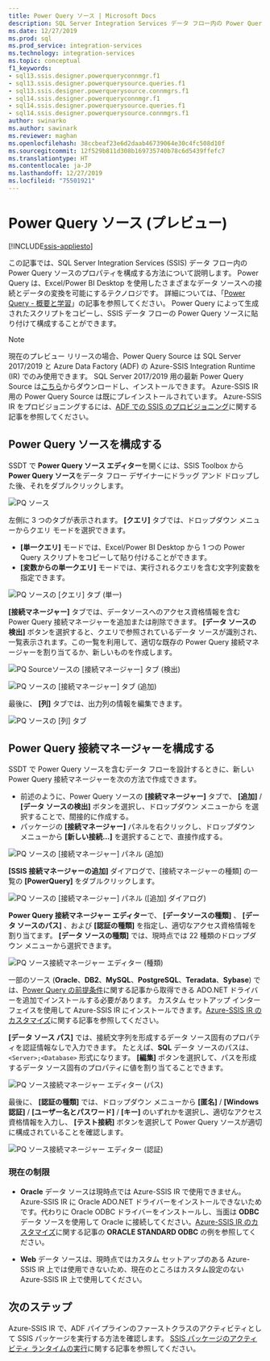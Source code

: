 ```yaml
---
title: Power Query ソース | Microsoft Docs
description: SQL Server Integration Services データ フロー内の Power Query ソースを構成する方法について説明します
ms.date: 12/27/2019
ms.prod: sql
ms.prod_service: integration-services
ms.technology: integration-services
ms.topic: conceptual
f1_keywords:
- sql13.ssis.designer.powerqueryconnmgr.f1
- sql13.ssis.designer.powerquerysource.queries.f1
- sql13.ssis.designer.powerquerysource.connmgrs.f1
- sql14.ssis.designer.powerqueryconnmgr.f1
- sql14.ssis.designer.powerquerysource.queries.f1
- sql14.ssis.designer.powerquerysource.connmgrs.f1
author: swinarko
ms.author: sawinark
ms.reviewer: maghan
ms.openlocfilehash: 38ccbeaf23e6d2daab46739064e30c4fc508d10f
ms.sourcegitcommit: 12f529b811d308b169735740b78c6d5439ffefc7
ms.translationtype: HT
ms.contentlocale: ja-JP
ms.lasthandoff: 12/27/2019
ms.locfileid: "75501921"
---
```

# <a name="power-query-source-preview"></a>Power Query ソース (プレビュー)

[!INCLUDE[ssis-appliesto](../../includes/ssis-appliesto-ssvrpluslinux-asdb-asdw-xxx.md)]

この記事では、SQL Server Integration Services (SSIS) データ フロー内の Power Query ソースのプロパティを構成する方法について説明します。 Power Query は、Excel/Power BI Desktop を使用したさまざまなデータ ソースへの接続とデータの変換を可能にするテクノロジです。 詳細については、「[Power Query - 概要と学習](https://support.office.com/article/power-query-overview-and-learning-ed614c81-4b00-4291-bd3a-55d80767f81d)」の記事を参照してください。 Power Query によって生成されたスクリプトをコピーし、SSIS データ フローの Power Query ソースに貼り付けて構成することができます。
  
> [!NOTE]
> 現在のプレビュー リリースの場合、Power Query Source は SQL Server 2017/2019 と Azure Data Factory (ADF) の Azure-SSIS Integration Runtime (IR) でのみ使用できます。 SQL Server 2017/2019 用の最新 Power Query Source は[こちら](https://www.microsoft.com/download/details.aspx?id=100619)からダウンロードし、インストールできます。 Azure-SSIS IR 用の Power Query Source は既にプレインストールされています。 Azure-SSIS IR をプロビジョニングするには、[ADF での SSIS のプロビジョニング](https://docs.microsoft.com/azure/data-factory/tutorial-deploy-ssis-packages-azure)に関する記事を参照してください。

## <a name="configure-the-power-query-source"></a>Power Query ソースを構成する

SSDT で **Power Query ソース エディター**を開くには、SSIS Toolbox から **Power Query ソース**をデータ フロー デザイナーにドラッグ アンド ドロップした後、それをダブルクリックします。  

![PQ ソース](media/power-query-source/pq-source.png)

左側に 3 つのタブが表示されます。 **[クエリ]** タブでは、ドロップダウン メニューからクエリ モードを選択できます。
-   **[単一クエリ]** モードでは、Excel/Power BI Desktop から 1 つの Power Query スクリプトをコピーして貼り付けることができます。
-   **[変数からの単一クエリ]** モードでは、実行されるクエリを含む文字列変数を指定できます。

![PQ ソースの [クエリ] タブ (単一)](media/power-query-source/pq-source-queries-tab-single.png)

**[接続マネージャー]** タブでは、データソースへのアクセス資格情報を含む Power Query 接続マネージャーを追加または削除できます。 **[データ ソースの検出]** ボタンを選択すると、クエリで参照されているデータ ソースが識別され、一覧表示されます。この一覧を利用して、適切な既存の Power Query 接続マネージャーを割り当てるか、新しいものを作成します。

![PQ Sourceソースの [接続マネージャー] タブ (検出)](media/power-query-source/pq-source-connection-managers-tab-detect.png)

![PQ ソースの [接続マネージャー] タブ (追加)](media/power-query-source/pq-source-connection-managers-tab-add.png)

最後に、 **[列]** タブでは、出力列の情報を編集できます。

![PQ ソースの [列] タブ](media/power-query-source/pq-source-columns-tab.png)

## <a name="configure-the-power-query-connection-manager"></a>Power Query 接続マネージャーを構成する

SSDT で Power Query ソースを含むデータ フローを設計するときに、新しい Power Query 接続マネージャーを次の方法で作成できます。
- 前述のように、Power Query ソースの **[接続マネージャー]** タブで、 **[追加]** / **[データ ソースの検出]** ボタンを選択し、ドロップダウン メニューから **<New connection...>** を選択することで、間接的に作成する。
- パッケージの **[接続マネージャー]** パネルを右クリックし、ドロップダウン メニューから **[新しい接続...]** を選択することで、直接作成する。

![PQ ソースの [接続マネージャー] パネル (追加)](media/power-query-source/pq-source-connection-managers-panel-add.png)

**[SSIS 接続マネージャーの追加]** ダイアログで、[接続マネージャーの種類] の一覧の **[PowerQuery]** をダブルクリックします。

![PQ ソースの [接続マネージャー] パネル ([追加] ダイアログ)](media/power-query-source/pq-source-connection-managers-panel-add-dialog.png)

**Power Query 接続マネージャー エディター**で、 **[データソースの種類]** 、 **[データ ソースのパス]** 、および **[認証の種類]** を指定し、適切なアクセス資格情報を割り当てます。 **[データ ソースの種類]** では、現時点では 22 種類のドロップダウン メニューから選択できます。

![PQ ソース接続マネージャー エディター (種類)](media/power-query-source/pq-source-connection-manager-editor-kind.png)

一部のソース (**Oracle**、**DB2**、**MySQL**、**PostgreSQL**、**Teradata**、**Sybase**) では、[Power Query の前提条件](https://support.office.com/article/data-source-prerequisites-power-query-6062cf52-c764-45d0-a1c6-fbf8fc05b05a)に関する記事から取得できる ADO.NET ドライバーを追加でインストールする必要があります。 カスタム セットアップ インターフェイスを使用して Azure-SSIS IR にインストールできます。[Azure-SSIS IR のカスタマイズ](https://docs.microsoft.com/azure/data-factory/how-to-configure-azure-ssis-ir-custom-setup)に関する記事を参照してください。

**[データ ソース パス]** では、接続文字列を形成するデータ ソース固有のプロパティを認証情報なしで入力できます。 たとえば、**SQL** データ ソースのパスは、`<Server>;<Database>` 形式になります。 **[編集]** ボタンを選択して、パスを形成するデータ ソース固有のプロパティに値を割り当てることできます。

![PQ ソース接続マネージャー エディター (パス)](media/power-query-source/pq-source-connection-manager-editor-path.png)

最後に、 **[認証の種類]** では、ドロップダウン メニューから **[匿名]** / **[Windows 認証]** / **[ユーザー名とパスワード]** / **[キー]** のいずれかを選択し、適切なアクセス資格情報を入力し、 **[テスト接続]** ボタンを選択して Power Query ソースが適切に構成されていることを確認します。

![PQ ソース接続マネージャー エディター (認証)](media/power-query-source/pq-source-connection-manager-editor-authentication.png)

### <a name="current-limitations"></a>現在の制限

-   **Oracle** データ ソースは現時点では Azure-SSIS IR で使用できません。Azure-SSIS IR に Oracle ADO.NET ドライバーをインストールできないためです。代わりに Oracle ODBC ドライバーをインストールし、当面は **ODBC** データ ソースを使用して Oracle に接続してください。[Azure-SSIS IR のカスタマイズ](https://docs.microsoft.com/azure/data-factory/how-to-configure-azure-ssis-ir-custom-setup)に関する記事の **ORACLE STANDARD ODBC** の例を参照してください。

-   **Web** データ ソースは、現時点ではカスタム セットアップのある Azure-SSIS IR 上では使用できないため、現在のところはカスタム設定のない Azure-SSIS IR 上で使用してください。

## <a name="next-steps"></a>次のステップ
Azure-SSIS IR で、ADF パイプラインのファーストクラスのアクティビティとして SSIS パッケージを実行する方法を確認します。 [SSIS パッケージのアクティビティ ランタイムの実行](https://docs.microsoft.com/azure/data-factory/how-to-invoke-ssis-package-ssis-activity)に関する記事を参照してください。
